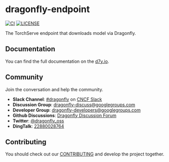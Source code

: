 # dragonfly-endpoint

[![CI](https://github.com/dragonflyoss/dragonfly-endpoint/actions/workflows/ci.yml/badge.svg?branch=main)](https://github.com/dragonflyoss/dragonfly-endpoint/actions/workflows/ci.yml)
[![LICENSE](https://img.shields.io/github/license/dragonflyoss/Dragonfly2.svg?style=flat-square)](https://github.com/dragonflyoss/Dragonfly2/blob/main/LICENSE)

The TorchServe endpoint that downloads model via Dragonfly.

## Documentation

You can find the full documentation on the [d7y.io](https://d7y.io).

## Community

Join the conversation and help the community.

- **Slack Channel**: [#dragonfly](https://cloud-native.slack.com/messages/dragonfly/) on [CNCF Slack](https://slack.cncf.io/)
- **Discussion Group**: <dragonfly-discuss@googlegroups.com>
- **Developer Group**: <dragonfly-developers@googlegroups.com>
- **Github Discussions**: [Dragonfly Discussion Forum](https://github.com/dragonflyoss/Dragonfly2/discussions)
- **Twitter**: [@dragonfly_oss](https://twitter.com/dragonfly_oss)
- **DingTalk**: [22880028764](https://qr.dingtalk.com/action/joingroup?code=v1,k1,pkV9IbsSyDusFQdByPSK3HfCG61ZCLeb8b/lpQ3uUqI=&_dt_no_comment=1&origin=11)

## Contributing

You should check out our
[CONTRIBUTING](./CONTRIBUTING.md) and develop the project together.
